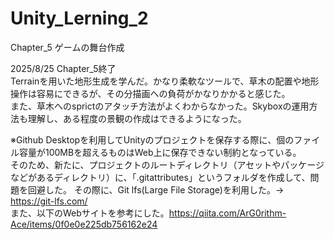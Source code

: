 # Unity_Lerning_2
Chapter_5 ゲームの舞台作成  

2025/8/25 Chapter_5終了  
Terrainを用いた地形生成を学んだ。かなり柔軟なツールで、草木の配置や地形操作は容易にできるが、その分描画への負荷がかなりかかると感じた。  
また、草木へのsprictのアタッチ方法がよくわからなかった。Skyboxの運用方法も理解し、ある程度の景観の作成はできるようになった。  
  
※Github Desktopを利用してUnityのプロジェクトを保存する際に、個のファイル容量が100MBを超えるものはWeb上に保存できない制約となっている。  
そのため、新たに、プロジェクトのルートディレクトリ（アセットやパッケージなどがあるディレクトリ）に、「.gitattributes」というフォルダを作成して、問題を回避した。 
その際に、Git lfs(Large File Storage)を利用した。→ https://git-lfs.com/  
また、以下のWebサイトを参考にした。https://qiita.com/ArG0rithm-Ace/items/0f0e0e225db756162e24  
